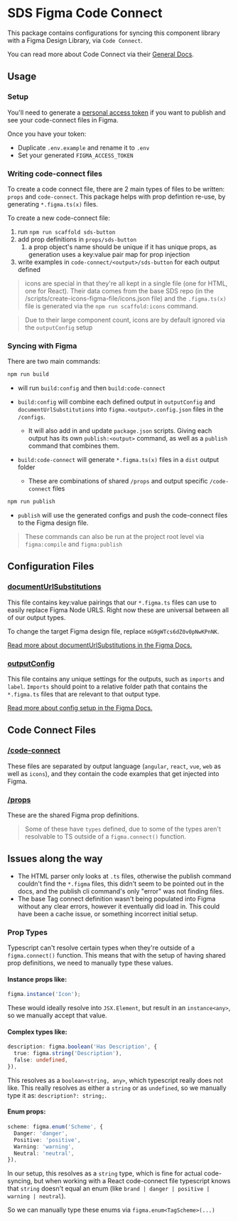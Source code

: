 # SDS Figma Code Connect

This package contains configurations for syncing this component library with a Figma Design Library, via `Code Connect`.

You can read more about Code Connect via their [General Docs](https://www.figma.com/code-connect-docs/).

## Usage

### Setup

You'll need to generate a [personal access token](https://help.figma.com/hc/en-us/articles/8085703771159-Manage-personal-access-tokens) if you want to publish and see your code-connect files in Figma.

Once you have your token:

- Duplicate `.env.example` and rename it to `.env`
- Set your generated `FIGMA_ACCESS_TOKEN`

### Writing code-connect files

To create a code connect file, there are 2 main types of files to be written: `props` and `code-connect`. This package helps with prop defintion re-use, by generating `*.figma.ts(x)` files.

To create a new code-connect file:

1. run `npm run scaffold sds-button`
1. add prop definitions in `props/sds-button`
   1. a prop object's name should be unique if it has unique props, as generation uses a key:value pair map for prop injection
1. write examples in `code-connect/<output>/sds-button` for each output defined

> icons are special in that they're all kept in a single file (one for HTML, one for React). Their data comes from the base SDS repo (in the /scripts/create-icons-figma-file/icons.json file) and the `.figma.ts(x)` file is generated via the `npm run scaffold:icons` command.

> Due to their large component count, icons are by default ignored via the `outputConfig` setup

### Syncing with Figma

There are two main commands:

```bash
npm run build
```

- will run `build:config` and then `build:code-connect`
- `build:config` will combine each defined output in `outputConfig` and `documentUrlSubstitutions` into `figma.<output>.config.json` files in the `/configs`.

  - It will also add in and update `package.json` scripts. Giving each output has its own `publish:<output>` command, as well as a `publish` command that combines them.

- `build:code-connect` will generate `*.figma.ts(x)` files in a `dist` output folder
  - These are combinations of shared `/props` and output specific `/code-connect` files

```bash
npm run publish
```

- `publish` will use the generated configs and push the code-connect files to the Figma design file.

> These commands can also be run at the project root level via `figma:compile` and `figma:publish`

## Configuration Files

### [documentUrlSubstitutions](./documentUrlSubstitutions.json)

This file contains key:value pairings that our `*.figma.ts` files can use to easily replace Figma Node URLS. Right now these are universal between all of our output types.

To change the target Figma design file, replace `mG9gWTcs6dZ0v0pNwKPnNK`.

[Read more about documentUrlSubstitutions in the Figma Docs.](https://www.figma.com/code-connect-docs/api/config-file/#documenturlsubstitutions)

### [outputConfig](./outputConfig.json)

This file contains any unique settings for the outputs, such as `imports` and `label`. `Imports` should point to a relative folder path that contains the `*.figma.ts` files that are relevant to that output type.

[Read more about config setup in the Figma Docs.](https://www.figma.com/code-connect-docs/api/config-file/)

## Code Connect Files

### [/code-connect](./src/code-connect/)

These files are separated by output language (`angular`, `react`, `vue`, `web` as well as `icons`), and they contain the code examples that get injected into Figma.

### [/props](./src/props/)

These are the shared Figma prop definitions.

> Some of these have `types` defined, due to some of the types aren't resolvable to TS outside of a `figma.connect()` function.

## Issues along the way

- The HTML parser only looks at `.ts` files, otherwise the publish command couldn't find the `*.figma` files, this didn't seem to be pointed out in the docs, and the publish cli command's only "error" was not finding files.
- The base Tag connect definition wasn't being populated into Figma without any clear errors, however it eventually did load in. This could have been a cache issue, or something incorrect initial setup.

### Prop Types

Typescript can't resolve certain types when they're outside of a `figma.connect()` function. This means that with the setup of having shared prop definitions, we need to manually type these values.

#### Instance props like:

```ts
figma.instance('Icon');
```

These would ideally resolve into `JSX.Element`, but result in an `instance<any>`, so we manually accept that value.

#### Complex types like:

```ts
description: figma.boolean('Has Description', {
  true: figma.string('Description'),
  false: undefined,
}),
```

This resolves as a `boolean<string, any>`, which typescript really does not like. This really resolves as either a `string` or as `undefined`, so we manually type it as: `description?: string;`.

#### Enum props:

```ts
scheme: figma.enum('Scheme', {
  Danger: 'danger',
  Positive: 'positive',
  Warning: 'warning',
  Neutral: 'neutral',
}),
```

In our setup, this resolves as a `string` type, which is fine for actual code-syncing, but when working with a React code-connect file typescript knows that `string` doesn't equal an enum (like `brand | danger | positive | warning | neutral`).

So we can manually type these enums via `figma.enum<TagScheme>(...)`
